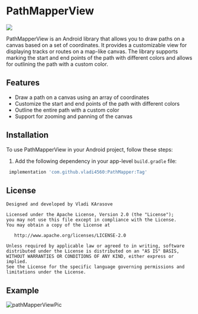 # PathMapperView
[![](https://jitpack.io/v/vladi4560/PathMapper.svg)](https://jitpack.io/#vladi4560/PathMapper)

PathMapperView is an Android library that allows you to draw paths on a canvas based on a set of coordinates. It provides a customizable view for displaying tracks or routes on a map-like canvas. The library supports marking the start and end points of the path with different colors and allows for outlining the path with a custom color.


## Features

- Draw a path on a canvas using an array of coordinates
- Customize the start and end points of the path with different colors
- Outline the entire path with a custom color
- Support for zooming and panning of the canvas

## Installation

To use PathMapperView in your Android project, follow these steps:

1. Add the following dependency in your app-level `build.gradle` file:

```gradle
 implementation 'com.github.vladi4560:PathMapper:Tag'
```

## License
```License
Designed and developed by Vladi KArasove

Licensed under the Apache License, Version 2.0 (the "License");
you may not use this file except in compliance with the License.
You may obtain a copy of the License at

   http://www.apache.org/licenses/LICENSE-2.0

Unless required by applicable law or agreed to in writing, software
distributed under the License is distributed on an "AS IS" BASIS,
WITHOUT WARRANTIES OR CONDITIONS OF ANY KIND, either express or implied.
See the License for the specific language governing permissions and
limitations under the License.
```

## Example
![pathMapperViewPic](https://github.com/vladi4560/PathMapper/assets/64600121/183c655b-1bf7-4416-af84-52563a4b6ad8)

